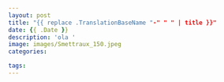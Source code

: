 ```yaml
---
layout: post
title: "{{ replace .TranslationBaseName "-" " " | title }}"
date: {{ .Date }}
description: 'ola '
image: images/Smettraux_150.jpeg
categories:

tags:
---
```


